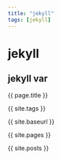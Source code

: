 ```yaml
---
title: "jekyll"
tags: [jekyll]
---
```



# jekyll

## jekyll var

{{ page.title }}

{{ site.tags }}

{{ site.baseurl }}

{{ site.pages }}

{{ site.posts }}
